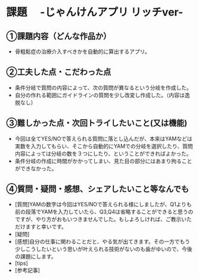 # 課題　 -じゃんけんアプリ リッチver-

## ①課題内容（どんな作品か）
- 骨粗鬆症の治療介入すべきかを自動的に算出するアプリ。

## ②工夫した点・こだわった点
- 条件分岐で質問の内容によって、次の質問が異なるという分岐を作成した。
- 自分の作れる範囲にガイドラインの質問を少し改変し作成した。（内容は逸脱なし） 

## ③難しかった点・次回トライしたいこと(又は機能)
- 今回は全てYES/NOで答えられる質問に落とし込んだが、本来はYAMなどは実数を入力してもらい、そこから自動的にYAMでの分岐を選択したり、質問内容によっては分岐の数を３つにしたり、ということができればよかった。
- 条件分岐の作成に時間がかかってしまい、見た目の部分にはあまり拘ることができなかった。

## ④質問・疑問・感想、シェアしたいこと等なんでも
- [質問]YAMの数字は今回はYES/NOで答えられる様にしましたが、Q1よりも前の段落でYAMを入力していたら、Q3,Q4は省略することができると思うのですが、やり方がおもいつきませんでした。もしよろしければ、ご教示いただけますと幸いです。
- [疑問]
- [感想]自分の仕事に関わることだと、やる気が出てきます。その一方でもう少しこうしたいという思いが叶えられる技術がないのも歯がゆいので、今後の課題にします。
- [tips]
- [参考記事]